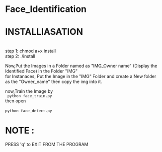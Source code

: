# Face_Identification

<h1> INSTALLIASATION </h1> <br>
step 1: chmod a+x install   <br>
step 2: ./install                 <br>


Now,Put the Images in a Folder named as  "IMG_Owner name" (Display the Identified Face) in the Folder "IMG"     <br>
for Instanaces, Put the Image in the "IMG" Folder and create a New folder as the "Owner_name" then copy the img into it.   <br>

now,Train the Image by                    <br>
<code> python face_train.py  </code>              <br>
then open <br>                            <br>
<code>python face_detect.py  </code>                  <br>
                          
<h1>NOTE :</h1>                                           
PRESS 'q' to EXIT FROM THE  PROGRAM                                    <br>
